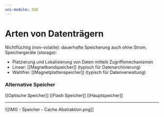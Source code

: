 ```yaml
---
uni-module: IDB
---
```


# Arten von Datenträgern

Nichtflüchtig (non-volatile): dauerhafte Speicherung auch ohne Strom.
Speichergeräte (storage):

- Platzierung und Lokalisierung von Daten mittels Zugriffsmechanismen
- Linear: [[Magnetbandspeicher]] (typisch für Datenarchivierung)
- Wahlfrei: [[Magnetplattenspeicher]] (typisch für Datenverwaltung)

### Alternative Speicher

[[Optische Speicher]]
[[Flash Speicher]]
[[Hauptspeicher]]

---

![[IMG - Speicher - Cache Abstraktion.png]]
